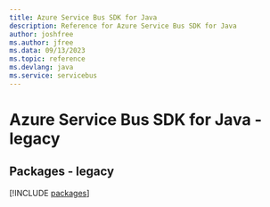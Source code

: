 ```yaml
---
title: Azure Service Bus SDK for Java
description: Reference for Azure Service Bus SDK for Java
author: joshfree
ms.author: jfree
ms.data: 09/13/2023
ms.topic: reference
ms.devlang: java
ms.service: servicebus
---
```

# Azure Service Bus SDK for Java - legacy
## Packages - legacy
[!INCLUDE [packages](service-bus-index.md)]